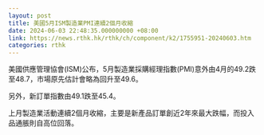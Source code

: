 ```yaml
---
layout: post
title: 美國5月ISM製造業PMI連續2個月收縮
date: 2024-06-03 22:48:35.000000000 +08:00
link: https://news.rthk.hk/rthk/ch/component/k2/1755951-20240603.htm
categories: rthk
---
```


美國供應管理協會(ISM)公布，5月製造業採購經理指數(PMI)意外由4月的49.2跌至48.7，市場原先估計會略為回升至49.6。

另外，新訂單指數由49.1跌至45.4。

上月製造業活動連續2個月收縮，主要是新產品訂單創近2年來最大跌幅，而投入品通脹則自高位回落。
